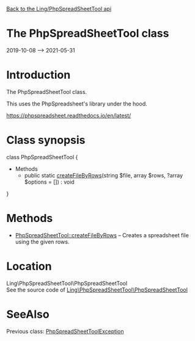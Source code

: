 [Back to the Ling/PhpSpreadSheetTool api](https://github.com/lingtalfi/PhpSpreadSheetTool/blob/master/doc/api/Ling/PhpSpreadSheetTool.md)



The PhpSpreadSheetTool class
================
2019-10-08 --> 2021-05-31






Introduction
============

The PhpSpreadSheetTool class.

This uses the PhpSpreadsheet's library under the hood.

https://phpspreadsheet.readthedocs.io/en/latest/



Class synopsis
==============


class <span class="pl-k">PhpSpreadSheetTool</span>  {

- Methods
    - public static [createFileByRows](https://github.com/lingtalfi/PhpSpreadSheetTool/blob/master/doc/api/Ling/PhpSpreadSheetTool/PhpSpreadSheetTool/createFileByRows.md)(string $file, array $rows, ?array $options = []) : void

}






Methods
==============

- [PhpSpreadSheetTool::createFileByRows](https://github.com/lingtalfi/PhpSpreadSheetTool/blob/master/doc/api/Ling/PhpSpreadSheetTool/PhpSpreadSheetTool/createFileByRows.md) &ndash; Creates a spreadsheet file using the given rows.





Location
=============
Ling\PhpSpreadSheetTool\PhpSpreadSheetTool<br>
See the source code of [Ling\PhpSpreadSheetTool\PhpSpreadSheetTool](https://github.com/lingtalfi/PhpSpreadSheetTool/blob/master/PhpSpreadSheetTool.php)



SeeAlso
==============
Previous class: [PhpSpreadSheetToolException](https://github.com/lingtalfi/PhpSpreadSheetTool/blob/master/doc/api/Ling/PhpSpreadSheetTool/Exception/PhpSpreadSheetToolException.md)<br>
